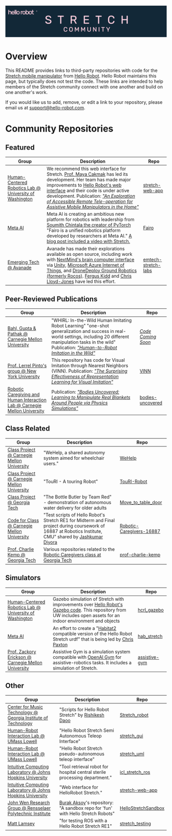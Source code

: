 ![](./images/banner.png)
# Overview

This README provides links to third-party repositories with code for the [Stretch mobile manipulator](https://hello-robot.com/product) from [Hello Robot](https://hello-robot.com). Hello Robot maintains this page, but typically does not test the code. These links are intended to help members of the Stretch community connect with one another and build on one another's work. 

If you would like us to add, remove, or edit a link to your repository, please email us at <support@hello-robot.com>.

# Community Repositories

## Featured
| Group                                                        | Description                                                  | Repo                                                         |
| ------------------------------------------------------------ | ------------------------------------------------------------ | ------------------------------------------------------------ |
| [Human-Centered Robotics Lab @ University of Washington](https://hcrlab.cs.washington.edu/) | We recommend this web interface for Stretch. [Prof. Maya Cakmak](https://homes.cs.washington.edu/~mcakmak/) has led its development. Her team has made major improvements to [Hello Robot's web interface](https://github.com/hello-robot/stretch_web_interface) and their code is under active development. Publication: [*"An Exploration of Accessible Remote Tele-operation for Assistive Mobile Manipulators in the Home"*](https://ieeexplore.ieee.org/abstract/document/9515511)| [stretch-web-app](https://github.com/intuitivecomputing/stretch-web-app) |
| [Meta AI](https://ai.facebook.com/) | Meta AI is creating an ambitious new platform for robotics with leadership from [Soumith Chintala the creator of PyTorch](https://www.linkedin.com/in/soumith) "Fairo is a unified robotics platform developed by researchers at Meta AI." [A blog post included a video with Stretch.](https://ai.facebook.com/blog/droidlet-a-one-stop-shop-for-modularly-building-intelligent-agents/) | [Fairo](https://github.com/facebookresearch/fairo) |
| [Emerging Tech @ Avanade](https://www.avanade.com/thinking/research-and-insights/trendlines/emerging-technologies) | Avanade has made their explorations available as open source, including work with [NextMind's brain computer interface](https://www.next-mind.com/technology/) via [Unity](https://unity.com/), [Microsoft Azure Internet of Things](https://azure.microsoft.com/en-us/solutions/iot/#overview), and [DroneDeploy Ground Robotics (formerly Rocos)](https://www.dronedeploy.com/product/ground-robotics/). [Fergus Kidd](https://uk.linkedin.com/in/fergus-kidd-1a222667) and [Chris Lloyd-Jones](https://uk.linkedin.com/in/chrislloydjones) have led this effort.| [emtech-stretch-labs](https://github.com/Avanade/emtech-stretch-labs)|

## Peer-Reviewed Publications
| Group                                                        | Description                                                  | Repo                                                         |
| ------------------------------------------------------------ | ------------------------------------------------------------ | ------------------------------------------------------------ |
| [Bahl, Gupta & Pathak @ Carnegie Mellon University](https://human2robot.github.io/) |"WHIRL: In-the-Wild Human Imitating Robot Learning" "one-shot generalization and success in real-world settings, including 20 different manipulation tasks in the wild" Publication: [*"Human-to-Robot Imitation in the Wild"*](https://roboticsconference.org/program/papers/026/)|[*Code Coming Soon*](https://human2robot.github.io/)|
| [Prof. Lerrel Pinto's group @ New York University](https://www.lerrelpinto.com/group/) | This repository has code for Visual Imitation through Nearest Neighbors (VINN). Publication: [*"The Surprising Effectiveness of Representation Learning for Visual Imitation"*](http://www.roboticsproceedings.org/rss18/p010.pdf) | [VINN](https://github.com/jyopari/VINN/tree/main) |
| [Robotic Caregiving and Human Interaction Lab @ Carnegie Mellon University](https://rchi-lab.github.io/) | Publication: [*"Bodies Uncovered: Learning to Manipulate Real Blankets Around People via Physics Simulations"*](https://ieeexplore.ieee.org/document/9681203) | [bodies-uncovered](https://github.com/RCHI-Lab/bodies-uncovered) |

## Class Related
| Group                                                        | Description                                                  | Repo                                                         |
| ------------------------------------------------------------ | ------------------------------------------------------------ | ------------------------------------------------------------ |
| [Class Project @ Carnegie Mellon University](https://zackory.com/rc2022/) | "WeHelp, a shared autonomy system aimed for wheelchair users." | [WeHelp](https://github.com/Walleclipse/WeHelp) |
| [Class Project @ Carnegie Mellon University](https://zackory.com/rc2022/) | "TouRI - A touring Robot" | [TouRI-Robot](https://github.com/TouRI-Robot) |
| [Class Project @ Georgia Tech](https://sites.gatech.edu/robotic-caregivers/) | "The Bottle Butler by Team Red" - demonstration of autonomous water delivery for older adults | [Move_to_table_door](https://github.com/naveenbiitk/Move_to_table_door) |
| [Code for Class @ Carnegie Mellon University](https://zackory.com/rc2022/) | "Test scripts of Hello Robot's Stretch RE1 for Midterm and Final project during coursework of 16887 at Robotics Institute, CMU" shared by [Jashkumar Diyora](https://www.linkedin.com/in/jashdiyora) | [Robotic-Caregivers-16887](https://github.com/Jash-Diyora/Robotic-Caregivers-16887) |
| [Prof. Charlie Kemp @ Georgia Tech](https://charliekemp.com/) | Various repositories related to the [Robotic Caregivers class at Georgia Tech](https://sites.gatech.edu/robotic-caregivers/) | [prof-charlie-kemp](https://github.com/prof-charlie-kemp) |

## Simulators
| Group                                                        | Description                                                  | Repo                                                         |
| ------------------------------------------------------------ | ------------------------------------------------------------ | ------------------------------------------------------------ |
| [Human-Centered Robotics Lab @ University of Washington](https://hcrlab.cs.washington.edu/) | Gazebo simulation of Stretch with improvements over [Hello Robot's Gazebo code](https://github.com/hello-robot/stretch_ros/tree/master/stretch_gazebo). This repository from UW includes open assets for an indoor environment and objects | [hcrl_gazebo](https://github.com/hcrlab/hcrl_gazebo) |
| [Meta AI](https://ai.facebook.com/) | An effort to create a "[Habitat2](https://research.facebook.com/publications/habitat-2-0-training-home-assistants-to-rearrange-their-habitat/) compatible version of the Hello Robot Stretch urdf" that is being led by [Chris Paxton](https://www.linkedin.com/in/chris-paxton-41aba958) | [hab_stretch](https://github.com/cpaxton/hab_stretch) |
| [Prof. Zackory Erickson @ Carnegie Mellon University](https://zackory.com/) | Assistive Gym is a simulation system compatible with [OpenAI Gym](https://github.com/openai/gym) for assistive-robotics tasks. It includes a simulation of Stretch. | [assistive-gym](https://github.com/Healthcare-Robotics/assistive-gym) |

## Other
| Group                                                        | Description                                                  | Repo                                                         |
| ------------------------------------------------------------ | ------------------------------------------------------------ | ------------------------------------------------------------ |
| [Center for Music Technology @ Georgia Institute of Technology](https://gtcmt.gatech.edu/) | "Scripts for Hello Robot Stretch" by [Rishikesh Daoo](https://www.linkedin.com/in/rishikeshdaoo)| [Stretch_robot](https://github.com/Rishikeshdaoo/Stretch_robot) |
| [Human-Robot Interaction Lab @ UMass Lowell](https://www.uml-hri-lab.com/) | "Hello Robot Stretch Semi Autonomous Teleop Interface"| [stretch_gui](https://github.com/PatrickCPE/stretch_gui) |
| [Human-Robot Interaction Lab @ UMass Lowell](https://www.uml-hri-lab.com/) | "Hello Robot Stretch pseudo-autonomous teleop interface"| [stretch_uml](https://github.com/PatrickCPE/stretch_uml) |
| [Intuitive Computing Laboratory @ Johns Hopkins University](http://intuitivecomputing.jhu.edu/) | "Tool retrieval robot for hospital central sterile processing department."| [icl_stretch_ros](https://github.com/intuitivecomputing/icl_stretch_ros) |
| [Intuitive Computing Laboratory @ Johns Hopkins University](http://intuitivecomputing.jhu.edu/) | "Web interface for HelloRobot Stretch." | [stretch-web-app](https://github.com/intuitivecomputing/stretch-web-app) |
| [John Wen Research Group @ Rensselaer Polytechnic Institute](https://www.john-wen.com/) | [Burak Aksoy](https://www.linkedin.com/in/burak-aksoy-9310b5a6)'s repository: "A sandbox repo for 'fun' with Hello Stretch Robots" | [HelloStretchSandbox](https://github.com/burakaksoy/HelloStretchSandbox) |
| [Matt Lamsey](https://www.linkedin.com/in/matthew-lamsey-901502166) | "for testing ROS with a Hello Robot Stretch RE1" | [stretch_testing](https://github.com/mlamsey/stretch_testing) |
